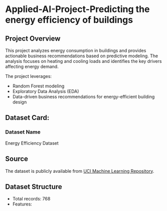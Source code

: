 # Applied-AI-Project-Predicting the energy efficiency of buildings

## Project Overview
This project analyzes energy consumption in buildings and provides actionable business recommendations based on predictive modeling. The analysis focuses on heating and cooling loads and identifies the key drivers affecting energy demand.  

The project leverages:
- Random Forest modeling
- Exploratory Data Analysis (EDA)
- Data-driven business recommendations for energy-efficient building design

## Dataset Card:

### Dataset Name
Energy Efficiency Dataset

## Source
The dataset is publicly available from [UCI Machine Learning Repository](https://archive.ics.uci.edu/ml/datasets/Energy+efficiency).

## Dataset Structure
- Total records: 768
- Features:

